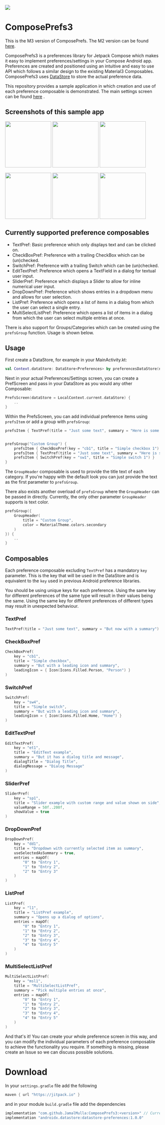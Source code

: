 [![](https://jitpack.io/v/JamalMulla/ComposePrefs3.svg)](https://jitpack.io/#JamalMulla/ComposePrefs3)

# ComposePrefs3

This is the M3 version of ComposePrefs. The M2 version can be found [here](https://github.com/JamalMulla/ComposePrefs/).


ComposePrefs3 is a preferences library for Jetpack Compose which makes it easy to implement
preferences/settings in your Compose Android app. Preferences are created and positioned using an
intuitive and easy to use API which follows a similar design to the existing Material3 Composables.
ComposePrefs3
uses [DataStore](https://developer.android.com/topic/libraries/architecture/datastore) to store the
actual preference data.

This repository provides a sample application in which creation and use of each preference
composable is demonstrated. The main settings screen can be
found [here](https://github.com/JamalMulla/ComposePrefs/blob/master/app/src/main/java/com/jamal/composeprefssample/SettingsScreen.kt)
.

## Screenshots of this sample app

<p float="left">
    <img src="/img/1.jpg?raw=true" width="150"/>
    <img src="/img/2.jpg?raw=true" width="150"/>
    <img src="/img/3.jpg?raw=true" width="150"/>
</p>
<p float="left">    
    <img src="/img/4.jpg?raw=true" width="150"/>
    <img src="/img/5.jpg?raw=true" width="150"/>
    <img src="/img/6.jpg?raw=true" width="150"/>
</p>

## Currently supported preference composables

- TextPref: Basic preference which only displays text and can be clicked on.
- CheckBoxPref: Preference with a trailing CheckBox which can be (un)checked.
- SwitchPref: Preference with a trailing Switch which can be (un)checked.
- EditTextPref: Preference which opens a TextField in a dialog for textual user input.
- SliderPref: Preference which displays a Slider to allow for inline numerical user input.
- DropDownPref: Preference which shows entries in a dropdown menu and allows for user selection.
- ListPref: Preference which opens a list of items in a dialog from which the user can select a
  single entry.
- MultiSelectListPref: Preference which opens a list of items in a dialog from which the user can
  select multiple entries at once.

There is also support for Groups/Categories which can be created using the `prefsGroup` function.
Usage is shown below.

## Usage

First create a DataStore, for example in your MainActivity.kt:

``` kotlin
val Context.dataStore: DataStore<Preferences> by preferencesDataStore(name = "settings")
```

Next in your actual Preferences/Settings screen, you can create a PrefScreen and pass in your
DataStore as you would any other Composable:

``` kotlin
PrefsScreen(dataStore = LocalContext.current.dataStore) {
    ..
}
```

Within the PrefsScreen, you can add individual preference items using `prefsItem` or add a group
with `prefsGroup`:

``` kotlin
prefsItem { TextPref(title = "Just some text", summary = "Here is some summary text") }


prefsGroup("Custom Group") {
    prefsItem { CheckBoxPref(key = "cb1", title = "Simple checkbox 1") }
    prefsItem { TextPref(title = "Just some text", summary = "Here is some summary text") }
    prefsItem { SwitchPref(key = "sw1", title = "Simple switch 1") }
}
```

The `GroupHeader` composable is used to provide the title text of each category. If you're happy
with the default look you can just provide the text as the first parameter to `prefsGroup`.

There also exists another overload of `prefsGroup` where the `GroupHeader` can be passed in
directly. Currently, the only other parameter `GroupHeader` supports is text color.

``` kotlin
prefsGroup({
    GroupHeader(
        title = "Custom Group",
        color = MaterialTheme.colors.secondary
    )
}) {
    ..
}
```

## Composables

Each preference composable excluding `TextPref` has a mandatory `key` parameter. This is the key
that will be used in the DataStore and is equivalent to the `key` used in previous Android
preference libraries.

You should be using unique keys for each preference. Using the same key for different preferences of
the same type will result in their values being the same. Using the same key for different
preferences of different types may result in unexpected behaviour.

### TextPref

``` kotlin
TextPref(title = "Just some text", summary = "But now with a summary")
```

### CheckBoxPref

``` kotlin
CheckBoxPref(
    key = "cb1",
    title = "Simple checkbox",
    summary = "But with a leading icon and summary",
    leadingIcon = { Icon(Icons.Filled.Person, "Person") }
)
```

### SwitchPref

``` kotlin
SwitchPref(
    key = "sw4",
    title = "Simple switch",
    summary = "But with a leading icon and summary",
    leadingIcon = { Icon(Icons.Filled.Home, "Home") }
)
```

### EditTextPref

``` kotlin
EditTextPref(
    key = "et1",
    title = "EditText example",
    summary = "But it has a dialog title and message",
    dialogTitle = "Dialog Title",
    dialogMessage = "Dialog Message"
)
```

### SliderPref

``` kotlin
SliderPref(
    key = "sp1",
    title = "Slider example with custom range and value shown on side",
    valueRange = 50f..200f,
    showValue = true
)
```

### DropDownPref

``` kotlin
DropDownPref(
    key = "dd1",
    title = "Dropdown with currently selected item as summary",
    useSelectedAsSummary = true,
    entries = mapOf(
        "0" to "Entry 1",
        "1" to "Entry 2",
        "2" to "Entry 3"
    )
)
```

### ListPref

``` kotlin
ListPref(
    key = "l1",
    title = "ListPref example",
    summary = "Opens up a dialog of options",
    entries = mapOf(
        "0" to "Entry 1",
        "1" to "Entry 2",
        "2" to "Entry 3",
        "3" to "Entry 4",
        "4" to "Entry 5"
    )
)
```

### MultiSelectListPref

``` kotlin
MultiSelectListPref(
    key = "msl1",
    title = "MultiSelectListPref",
    summary = "Pick multiple entries at once",
    entries = mapOf(
        "0" to "Entry 1",
        "1" to "Entry 2",
        "2" to "Entry 3",
        "3" to "Entry 4",
        "4" to "Entry 5"
    )
)
```

And that's it! You can create your whole preference screen in this way, and you can modify the
individual parameters of each preference composable to achieve the functionality you require. If
something is missing, please create an Issue so we can discuss possible solutions.

# Download

In your `settings.gradle` file add the following

``` groovy
maven { url "https://jitpack.io" }
```

and in your module `build.gradle` file add the dependencies

``` groovy
implementation "com.github.JamalMulla:ComposePrefs3:<version>" // Current is 1.0.0
implementation "androidx.datastore:datastore-preferences:1.0.0"
```



